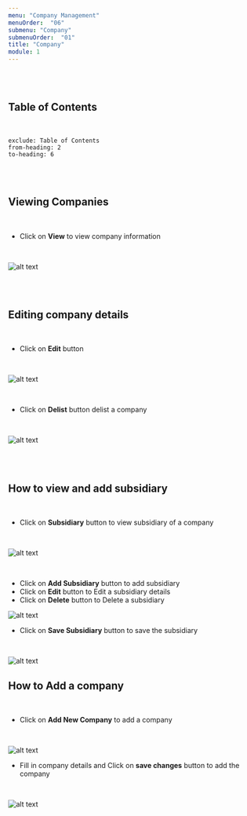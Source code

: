 ```yaml
---
menu: "Company Management"
menuOrder:  "06"
submenu: "Company"
submenuOrder:  "01"
title: "Company"
module: 1
---
```



<br />
<br />

## Table of Contents

<br />

```toc
exclude: Table of Contents
from-heading: 2
to-heading: 6
```

<br />
<br />


## Viewing Companies

<br />

* Click on **View** to view  company information

<br />

 ![alt text](/images/CompanyPage.png "Title")

<br />

<!-- * Enter the course you want in the search box
* Click on **Search** to display result with respect to the inputted search
* Click on the Course to display course infomation

<br /> -->
<br />

## Editing company details

<br />

* Click on **Edit** button

<br />

 ![alt text](/images/EditCompany.png "Title")

<br />


* Click on **Delist** button delist a company

<br />

  ![alt text](/images/delistCompany.png "Title")


<!-- * Click on **Course info** tab to  display a dropdown
* Click on **Rate Course** tab to rate course
* Type in your comment on the comment box
* Click on **Post** comment button to post your comment
* Rate the course by clicking on the star of your choice
* Click on the back to libray button to direct user back to the list of course
* Click on the Tutor tab to view instrutor's data
* Click on **Back to Library** button to go back to student dashboard -->


<br />
<br />

## How to view and add subsidiary

<br />

* Click on **Subsidiary** button to view subsidiary of a company

<br />

 ![alt text](/images/subsidiaryButton.png "Title")

 <br />

* Click on **Add Subsidiary** button to add subsidiary
* Click on **Edit** button to Edit a  subsidiary details
* Click on **Delete** button to Delete a  subsidiary

![alt text](/images/AddSubsidiary.png "Title")
<br />

* Click on **Save Subsidiary** button to save the subsidiary

<br />

![alt text](/images/SaveSubsidiaryButton.png "Title")
<br />

<!-- * Click on **Pay Now** button to direct you to input your card details


![alt text](/images/PaymentSuccessful.png "Title")
<br />

* Click on the **Back To Dashboard** button to take you back to student dashboard
* Select  a Course from the list of paid courses on the page
* Click on **Start Course** button to start  course

<br />

  ![alt text](/images/AccountingContent.png "Title")

<br />

* Click on **Content** tab on the right hand corner of the page to display course content
* Click on **Course info** tab to  display a dropdown
<br />

  ![alt text](/images/RateCourse.png "Title")
  <br />
* Click on **Rate Course** tab to rate course
* Type in your comment on the comment box
* Click on **Post** comment button to post your comment
* Rate the course by clicking on the star of your choice
<br />


  ![alt text](/images/ShareCourse.png "Title")

* Click on **Share Course** button to share course via social media
<br />

  ![alt text](/images/BacktoDashboard.png "Title")
  <br />

* Click on the **Tutor** tab to view instrutor's information

* Click on **Back to Dashboard** button to go back to student dashboard


<br />
<br /> -->

## How to Add a company

<br />

* Click on **Add New Company** to add a company

<br />

 ![alt text](/images/AddNewCompany.png "Title")
<br />

* Fill in company details and  Click on **save changes** button to add the company


<br />

 ![alt text](/images/SaveChangesButton.png "Title")
<br />

<!-- * Click on **Go to Course** button to direct you to the course you want to learn
* Click on **Back** button to take you back to student dashboard
<br /> -->
<br />


